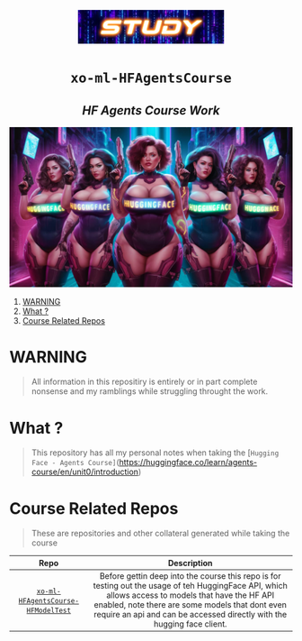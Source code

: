 <p align="center"><a href="https://x.com/xyizko" target="_blank" rel="noopener noreferrer"><img src="https://raw.githubusercontent.com/xyizko/xo-tagz/refs/heads/main/gfx/s.png"></a></p>

<h1 align="center"><code> xo-ml-HFAgentsCourse </code></h1>
<h2 align="center"><i>HF Agents Course Work</i></h2>

![](./gfx/hfc.jpg)

1. [WARNING](#warning)
2. [What ?](#what-)
3. [Course Related Repos](#course-related-repos)

# WARNING

> All information in this repositiry is entirely or in part complete nonsense and my ramblings while struggling throught the work.

# What ? 

> This repository has all my personal notes when taking the [`Hugging Face - Agents Course]`(https://huggingface.co/learn/agents-course/en/unit0/introduction)

# Course Related Repos

> These are repositories and other collateral generated while taking the course

Repo | Description
:--: | :--:
[`xo-ml-HFAgentsCourse-HFModelTest`](https://github.com/xyizko/xo-ml-HFAgentsCourse-HFModelTest) | Before gettin deep into the course this repo is for testing out the usage of teh HuggingFace API, which allows access to models that have the HF API enabled, note there are some models that dont even require an api and can be accessed directly with the hugging face client.


